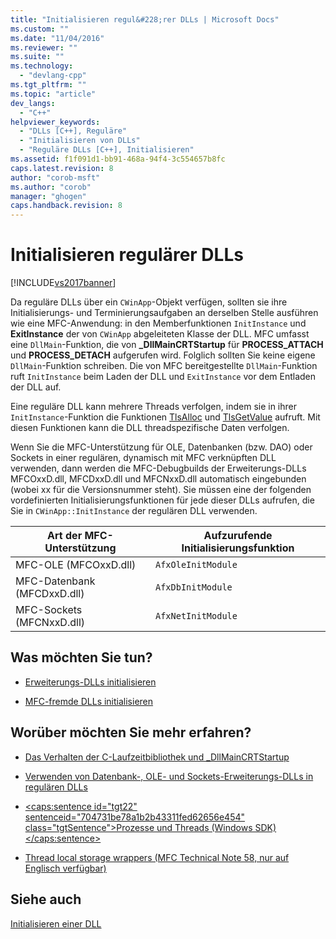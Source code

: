 ```yaml
---
title: "Initialisieren regul&#228;rer DLLs | Microsoft Docs"
ms.custom: ""
ms.date: "11/04/2016"
ms.reviewer: ""
ms.suite: ""
ms.technology: 
  - "devlang-cpp"
ms.tgt_pltfrm: ""
ms.topic: "article"
dev_langs: 
  - "C++"
helpviewer_keywords: 
  - "DLLs [C++], Reguläre"
  - "Initialisieren von DLLs"
  - "Reguläre DLLs [C++], Initialisieren"
ms.assetid: f1f091d1-bb91-468a-94f4-3c554657b8fc
caps.latest.revision: 8
author: "corob-msft"
ms.author: "corob"
manager: "ghogen"
caps.handback.revision: 8
---
```

# Initialisieren regul&#228;rer DLLs
[!INCLUDE[vs2017banner](../assembler/inline/includes/vs2017banner.md)]

Da reguläre DLLs über ein `CWinApp`\-Objekt verfügen, sollten sie ihre Initialisierungs\- und Terminierungsaufgaben an derselben Stelle ausführen wie eine MFC\-Anwendung: in den Memberfunktionen `InitInstance` und **ExitInstance** der von `CWinApp` abgeleiteten Klasse der DLL.  MFC umfasst eine `DllMain`\-Funktion, die von **\_DllMainCRTStartup** für **PROCESS\_ATTACH** und **PROCESS\_DETACH** aufgerufen wird. Folglich sollten Sie keine eigene `DllMain`\-Funktion schreiben.  Die von MFC bereitgestellte `DllMain`\-Funktion ruft `InitInstance` beim Laden der DLL und `ExitInstance` vor dem Entladen der DLL auf.  
  
 Eine reguläre DLL kann mehrere Threads verfolgen, indem sie in ihrer `InitInstance`\-Funktion die Funktionen [TlsAlloc](http://msdn.microsoft.com/library/windows/desktop/ms686801) und [TlsGetValue](http://msdn.microsoft.com/library/windows/desktop/ms686812) aufruft.  Mit diesen Funktionen kann die DLL threadspezifische Daten verfolgen.  
  
 Wenn Sie die MFC\-Unterstützung für OLE, Datenbanken \(bzw. DAO\) oder Sockets in einer regulären, dynamisch mit MFC verknüpften DLL verwenden, dann werden die MFC\-Debugbuilds der Erweiterungs\-DLLs MFCOxxD.dll, MFCDxxD.dll und MFCNxxD.dll automatisch eingebunden \(wobei xx für die Versionsnummer steht\).  Sie müssen eine der folgenden vordefinierten Initialisierungsfunktionen für jede dieser DLLs aufrufen, die Sie in `CWinApp::InitInstance` der regulären DLL verwenden.  
  
|Art der MFC\-Unterstützung|Aufzurufende Initialisierungsfunktion|  
|--------------------------------|-------------------------------------------|  
|MFC\-OLE \(MFCOxxD.dll\)|`AfxOleInitModule`|  
|MFC\-Datenbank \(MFCDxxD.dll\)|`AfxDbInitModule`|  
|MFC\-Sockets \(MFCNxxD.dll\)|`AfxNetInitModule`|  
  
## Was möchten Sie tun?  
  
-   [Erweiterungs\-DLLs initialisieren](../build/initializing-extension-dlls.md)  
  
-   [MFC\-fremde DLLs initialisieren](../build/initializing-non-mfc-dlls.md)  
  
## Worüber möchten Sie mehr erfahren?  
  
-   [Das Verhalten der C\-Laufzeitbibliothek und \_DllMainCRTStartup](../build/run-time-library-behavior.md)  
  
-   [Verwenden von Datenbank\-, OLE\- und Sockets\-Erweiterungs\-DLLs in regulären DLLs](../build/using-database-ole-and-sockets-extension-dlls-in-regular-dlls.md)  
  
-   [\<caps:sentence id\="tgt22" sentenceid\="704731be78a1b2b43311fed62656e454" class\="tgtSentence"\>Prozesse und Threads \(Windows SDK\)\<\/caps:sentence\>](http://msdn.microsoft.com/library/windows/desktop/ms684841)  
  
-   [Thread local storage wrappers \(MFC Technical Note 58, nur auf Englisch verfügbar\)](../mfc/tn058-mfc-module-state-implementation.md)  
  
## Siehe auch  
 [Initialisieren einer DLL](../build/initializing-a-dll.md)